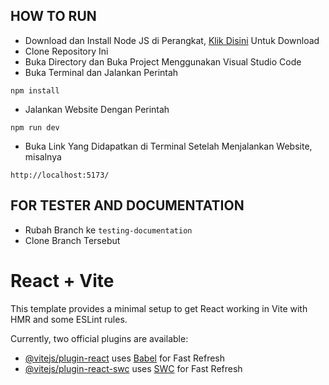 ## HOW TO RUN
- Download dan Install Node JS di Perangkat,
[Klik Disini](https://nodejs.org/en) Untuk Download
- Clone Repository Ini
- Buka Directory dan Buka Project Menggunakan Visual Studio Code
- Buka Terminal dan Jalankan Perintah
```terminal
npm install
```
- Jalankan Website Dengan Perintah
```terminal
npm run dev
```
- Buka Link Yang Didapatkan di Terminal Setelah Menjalankan Website,
misalnya
```terminal
http://localhost:5173/
```

## FOR TESTER AND DOCUMENTATION
- Rubah Branch ke `testing-documentation`
- Clone Branch Tersebut

# React + Vite

This template provides a minimal setup to get React working in Vite with HMR and some ESLint rules.

Currently, two official plugins are available:

- [@vitejs/plugin-react](https://github.com/vitejs/vite-plugin-react/blob/main/packages/plugin-react/README.md) uses [Babel](https://babeljs.io/) for Fast Refresh
- [@vitejs/plugin-react-swc](https://github.com/vitejs/vite-plugin-react-swc) uses [SWC](https://swc.rs/) for Fast Refresh
